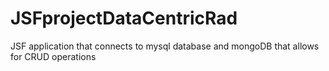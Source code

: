 # JSFprojectDataCentricRad
JSF application that connects to mysql database and mongoDB that allows for CRUD operations
